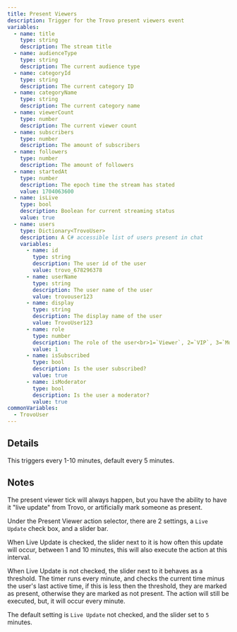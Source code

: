 ```yaml
---
title: Present Viewers
description: Trigger for the Trovo present viewers event
variables:
  - name: title
    type: string
    description: The stream title
  - name: audienceType
    type: string
    description: The current audience type
  - name: categoryId
    type: string
    description: The current category ID
  - name: categoryName
    type: string
    description: The current category name
  - name: viewerCount
    type: number
    description: The current viewer count
  - name: subscribers
    type: number
    description: The amount of subscribers
  - name: followers
    type: number
    description: The amount of followers
  - name: startedAt
    type: number
    description: The epoch time the stream has stated
    value: 1704063600
  - name: isLive
    type: bool
    description: Boolean for current streaming status
    value: true
  - name: users
    type: Dictionary<TrovoUser>
    description: A C# accessible list of users present in chat
    variables:
      - name: id
        type: string
        description: The user id of the user
        value: trovo_678296378
      - name: userName
        type: string
        description: The user name of the user
        value: trovouser123
      - name: display
        type: string
        description: The display name of the user
        value: TrovoUser123
      - name: role
        type: number
        description: The role of the user<br>1=`Viewer`, 2=`VIP`, 3=`Moderator`, 4=`Broadcaster`
        value: 1
      - name: isSubscribed
        type: bool
        description: Is the user subscribed?
        value: true
      - name: isModerator
        type: bool
        description: Is the user a moderator?
        value: true
commonVariables:
  - TrovoUser
---
```


## Details
This triggers every 1-10 minutes, default every 5 minutes.

## Notes
The present viewer tick will always happen, but you have the ability to have it "live update" from Trovo, or artificially mark someone as present.

Under the Present Viewer action selector, there are 2 settings, a `Live Update` check box, and a slider bar.

When Live Update is checked, the slider next to it is how often this update will occur, between 1 and 10 minutes, this will also execute the action at this interval.

When Live Update is not checked, the slider next to it behaves as a threshold. The timer runs every minute, and checks the current time minus the user's last active time, if this is less then the threshold, they are marked as present, otherwise they are marked as not present.  The action will still be executed, but, it will occur every minute.

The default setting is `Live Update` not checked, and the slider set to `5` minutes.
